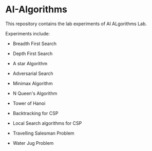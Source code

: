 # AI-Algorithms

This repository contains the lab experiments of AI ALgorithms Lab.

Experiments include:

* Breadth First Search

* Depth First Search

* A star Algorithm

* Adversarial Search

* Minimax Algorithm

* N Queen's Algorithm

* Tower of Hanoi

* Backtracking for CSP

* Local Search algorithms for CSP

* Travelling Salesman Problem

* Water Jug Problem
  
